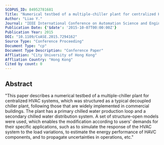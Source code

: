 ```yaml
---
SCOPUS_ID: 84952781681
Title: "Numerical testbed of a multiple-chiller plant for centralized HVAC systems"
Author: "Liao Y."
Journal: "IEEE International Conference on Automation Science and Engineering"
Publication Date: {'$date': '2015-10-07T00:00:00Z'}
Publication Year: 2015
DOI: "10.1109/CoASE.2015.7294162"
Source Type: "Conference Proceeding"
Document Type: "cp"
Document Type Description: "Conference Paper"
Affliation: "City University of Hong Kong"
Affliation Country: "Hong Kong"
Cited by count: 0
---
```


## Abstract
"This paper describes a numerical testbed of a multiple-chiller plant for centralized HVAC systems, which was structured as a typical decoupled chiller plant, following those that are widely implemented in commercial buildings. The plant has a primary chilled water production loop and a secondary chilled water distribution system. A set of structure-open models were used, which enables the modification according to users' demands for their specific applications, such as to simulate the response of the HVAC system to the load variations, to estimate the energy performance of HAVC components, and to propagate uncertainties in operations, etc."
